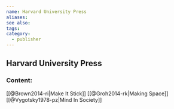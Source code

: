 ```yaml
---
name: Harvard University Press
aliases:
see also:
tags:
category:
  - publisher
---
```


## Harvard University Press

### Content:
[[@Brown2014-ri|Make It Stick]]
[[@Groh2014-rk|Making Space]]
[[@Vygotsky1978-pz|Mind In Society]]